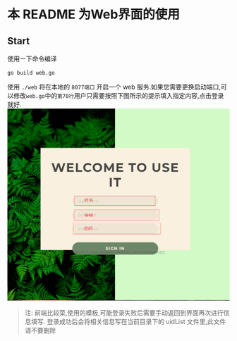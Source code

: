 # 本 README 为Web界面的使用

## Start

使用一下命令编译
```shell
go build web.go
```
使用 `./web` 将在本地的 `8077端口` 开启一个 web 服务.如果您需要更换启动端口,可以修改`web.go`中的`第70行`用户只需要按照下图所示的提示填入指定内容,点击登录就好.
![web](../img/web.png)

> 注: 前端比较菜,使用的模板,可能登录失败后需要手动返回到界面再次进行信息填写.
> 登录成功后会将相关信息写在当前目录下的 uidList 文件里,此文件请不要删除